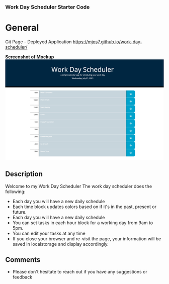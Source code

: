 ### Work Day Scheduler Starter Code

# General

Git Page - Deployed Application
https://mjos7.github.io/work-day-scheduler/

**Screenshot of Mockup**
![Screenshot of Mockup](./assets/img/work-day-scheduler-mockup.png?raw=true)

## Description

Welcome to my Work Day Scheduler
The work day scheduler does the following:

- Each day you will have a new daily schedule
- Each time block updates colors based on if it's in the past, present or future.
- Each day you will have a new daily schedule
- You can set tasks in each hour block for a working day from 9am to 5pm.
- You can edit your tasks at any time
- If you close your browser and re-visit the page, your information will be saved in localstorage and display accordingly.

## Comments

- Please don't hesitate to reach out if you have any suggestions or feedback
